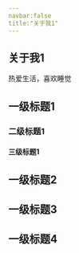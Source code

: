 ```yaml
---
navbar:false
title:"关于我1"
---
```


## 关于我1

热爱生活，喜欢睡觉

##  一级标题1
###  二级标题1
####  三级标题1
##  一级标题2
##  一级标题3
##  一级标题4